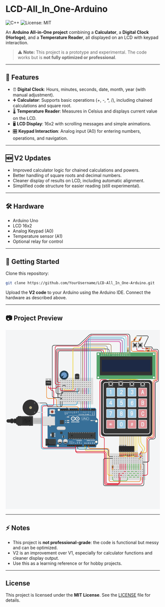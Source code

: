 # LCD-All_In_One-Arduino  
![C++](https://img.shields.io/badge/Language-C++-blue)
![License: MIT](https://img.shields.io/badge/License-MIT-yellow.svg)

An **Arduino All-in-One project** combining a **Calculator**, a **Digital Clock (Horloge)**, and a **Temperature Reader**, all displayed on an LCD with keypad interaction.  

> ⚠️ **Note:** This project is a prototype and experimental. The code works but is **not fully optimized or professional**.  

---

## 📌 Features

- ⏰ **Digital Clock**: Hours, minutes, seconds, date, month, year (with manual adjustment).  
- ➕ **Calculator**: Supports basic operations (+, -, *, /), including chained calculations and square root.  
- 🌡️ **Temperature Reader**: Measures in Celsius and displays current value on the LCD.  
- 🖥️ **LCD Display**: 16x2 with scrolling messages and simple animations.  
- 🎛️ **Keypad Interaction**: Analog input (A0) for entering numbers, operations, and navigation.  

---

## 🆕 V2 Updates
- Improved calculator logic for chained calculations and powers.  
- Better handling of square roots and decimal numbers.  
- Cleaner display of results on LCD, including automatic alignment.  
- Simplified code structure for easier reading (still experimental).  

---

## 🛠️ Hardware
- Arduino Uno  
- LCD 16x2  
- Analog Keypad (A0)  
- Temperature sensor (A1)  
- Optional relay for control  

---

## 🚀 Getting Started
Clone this repository:  
```bash
git clone https://github.com/YourUsername/LCD-All_In_One-Arduino.git
```
Upload the **V2 code** to your Arduino using the Arduino IDE. Connect the hardware as described above.  

---

## 📷 Project Preview
![Circuit image](/Circuit_image.png)

---

## ⚡ Notes
- This project is **not professional-grade**: the code is functional but messy and can be optimized.  
- V2 is an improvement over V1, especially for calculator functions and cleaner display output.  
- Use this as a learning reference or for hobby projects.

---

## License
This project is licensed under the **MIT License**. See the [LICENSE](LICENSE) file for details.
